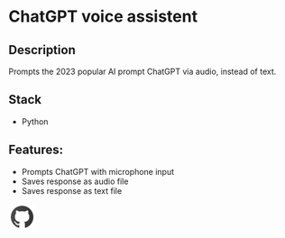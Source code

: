 # ChatGPT voice assistent

## Description

Prompts the 2023 popular AI prompt ChatGPT via audio, instead of text.

## Stack

* Python
 
## Features:

* Prompts ChatGPT with microphone input
* Saves response as audio file
* Saves response as text file

[![](../../github-48.png "Repository")](https://github.com/costa86/chatgpt-audio-assistent) 